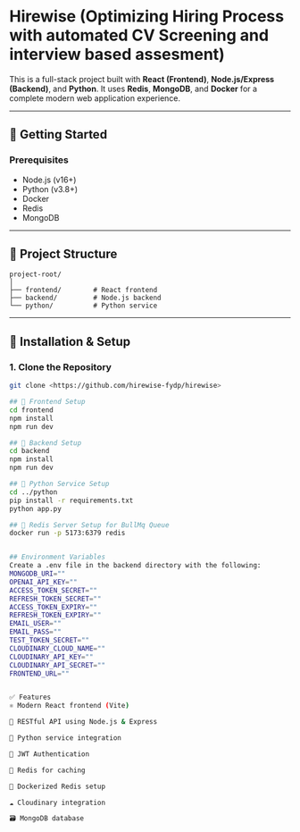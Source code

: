 # Hirewise (Optimizing Hiring Process with automated CV Screening and interview based assesment)

This is a full-stack project built with **React (Frontend)**, **Node.js/Express (Backend)**, and **Python**. It uses **Redis**, **MongoDB**, and **Docker** for a complete modern web application experience.

---

## 🚀 Getting Started

### Prerequisites

- Node.js (v16+)
- Python (v3.8+)
- Docker
- Redis
- MongoDB

---

## 📁 Project Structure

```plaintext
project-root/
│
├── frontend/        # React frontend
├── backend/         # Node.js backend
└── python/          # Python service
```


---

## 🧪 Installation & Setup

### 1. Clone the Repository

```bash
git clone <https://github.com/hirewise-fydp/hirewise>

## 🧪 Frontend Setup
cd frontend
npm install
npm run dev

## 🧪 Backend Setup
cd backend
npm install
npm run dev

## 🧪 Python Service Setup
cd ../python
pip install -r requirements.txt
python app.py

## 🧪 Redis Server Setup for BullMq Queue
docker run -p 5173:6379 redis


## Environment Variables
Create a .env file in the backend directory with the following:
MONGODB_URI=""
OPENAI_API_KEY=""
ACCESS_TOKEN_SECRET=""
REFRESH_TOKEN_SECRET=""
ACCESS_TOKEN_EXPIRY=""
REFRESH_TOKEN_EXPIRY=""
EMAIL_USER=""
EMAIL_PASS=""
TEST_TOKEN_SECRET=""
CLOUDINARY_CLOUD_NAME=""
CLOUDINARY_API_KEY=""
CLOUDINARY_API_SECRET=""
FRONTEND_URL=""


✅ Features
⚛️ Modern React frontend (Vite)

🔗 RESTful API using Node.js & Express

🧠 Python service integration

🔐 JWT Authentication

🧰 Redis for caching

🐳 Dockerized Redis setup

☁️ Cloudinary integration

🗃️ MongoDB database







